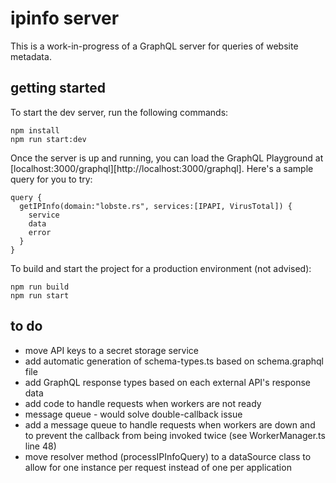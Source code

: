 # ipinfo server
This is a work-in-progress of a GraphQL server for queries of website metadata.

## getting started
To start the dev server, run the following commands:
```
npm install
npm run start:dev
```

Once the server is up and running, you can load the GraphQL Playground at [localhost:3000/graphql][http://localhost:3000/graphql].
Here's a sample query for you to try:
```
query {
  getIPInfo(domain:"lobste.rs", services:[IPAPI, VirusTotal]) {
    service
    data
    error
  }
}
```


To build and start the project for a production environment (not advised):
```
npm run build
npm run start
```

## to do
* move API keys to a secret storage service
* add automatic generation of schema-types.ts based on schema.graphql file
* add GraphQL response types based on each external API's response data
* add code to handle requests when workers are not ready
* message queue - would solve double-callback issue
* add a message queue to handle requests when workers are down and to prevent the callback from being invoked twice (see WorkerManager.ts line 48)
* move resolver method (processIPInfoQuery) to a dataSource class to allow for one instance per request instead of one per application

